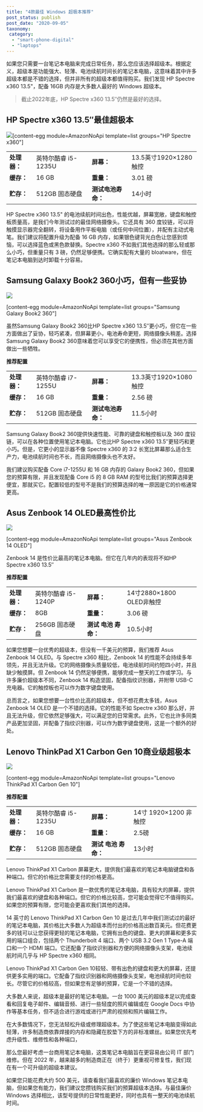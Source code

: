 ```yaml
---
title: "4款最佳 Windows 超极本推荐"
post_status: publish
post_date: "2020-09-05"
taxonomy:
 category: 
  - "smart-phone-digital"
  - "laptops"
---
```


如果您只需要一台笔记本电脑来完成日常任务，那么您应该选择超级本。根据定义，超级本是功能强大、轻薄、电池续航时间长的笔记本电脑，这意味着其中许多超级本都是不错的选择，但并非所有的超级本都值得购买。我们发现 HP Spectre x360 13.5"，配备 16GB 内存是大多数人最好的 Windows 超级本。

> 截止2022年底，HP Spectre x360 13.5″仍然是最好的选择。

## HP Spectre x360 13.5″最佳超极本

![](https://cdn.fendou.la/allmultisite/HP-Spectre-x360-1024x640.jpg)[content-egg module=AmazonNoApi template=list groups="HP Spectre x360"]

<table><tbody><tr><td><strong>处理器：</strong></td><td>英特尔酷睿 i5-1235U</td><td><strong>屏幕：</strong></td><td>13.5英寸1920×1280触控</td></tr><tr><td><strong>缓存：</strong></td><td>16 GB</td><td><strong>重量：</strong></td><td>3.01 磅</td></tr><tr><td><strong>贮存：</strong></td><td>512GB 固态硬盘</td><td><strong>测试电池寿命：</strong></td><td>14小时</td></tr></tbody></table>

HP Spectre x360 13.5" 的电池续航时间出色，性能优越，屏幕宽敞，键盘和触控板质量高，是我们今年测试过的最佳网络摄像头。它还具有 360 度铰链，可以将触摸显示器完全翻转，将设备用作平板电脑（或任何中间位置），并配有主动式电笔。我们建议将配置升级为配备 16 GB 内存，如果银色键背光白色让您感到烦恼，可以选择蓝色或黑色款替换。Spectre x360 不如我们其他选择的那么轻或那么小巧，但重量只有 3 磅，仍然足够便携。它确实配有大量的 bloatware，但在笔记本电脑到达时卸载十分容易。

## Samsung Galaxy Book2 360小巧，但有一些妥协

![](https://cdn.fendou.la/allmultisite/Samsung-Galaxy-Book2-360-1024x688.jpg)

[content-egg module=AmazonNoApi template=list groups="Samsung Galaxy Book2 360"]

虽然Samsung Galaxy Book2 360比HP Spectre x360 13.5″更小巧，但它在一些方面做出了妥协，轻巧紧凑，但屏幕更小，电池寿命更短，网络摄像头稍差。选择Samsung Galaxy Book2 360意味着您可以享受它的便携性，但必须在其他方面做出一些牺牲。

**推荐配置**

<table><tbody><tr><td><strong>处理器：</strong></td><td>英特尔酷睿 i7-1255U</td><td><strong>屏幕：</strong></td><td>13.3英寸1920×1080触控</td></tr><tr><td><strong><strong>缓存</strong>：</strong></td><td>16 GB</td><td><strong>重量：</strong></td><td>2.56 磅</td></tr><tr><td><strong>贮存：</strong></td><td>512GB 固态硬盘</td><td><strong>测试电池寿命：</strong></td><td>11.5小时</td></tr></tbody></table>

Samsung Galaxy Book2 360提供快速性能、可靠的键盘和触控板以及 360 度铰链，可以在各种位置使用笔记本电脑。它也比HP Spectre x360 13.5″更轻巧和更小巧。但是，它更小的显示器不像 Spectre x360 的 3:2 长宽比屏幕那么适合生产力，电池续航时间也不长，而且网络摄像头也不太好。

我们建议购买配备 Core i7-1255U 和 16 GB 内存的 Galaxy Book2 360，但如果您的预算有限，并且发现配备 Core i5 的 8 GB RAM 的型号比我们的预算选择更便宜，那就买它。配置较低的型号不是我们的预算选择的唯一原因是它的价格通常更高。

## Asus Zenbook 14 OLED最高性价比

![](https://cdn.fendou.la/allmultisite/Asus-Zenbook-14-OLED.jpg)

[content-egg module=AmazonNoApi template=list groups="Asus Zenbook 14 OLED"]

Zenbook 14 是性价比最高的笔记本电脑。但它在几年内的表现将不如HP Spectre x360 13.5″

**推荐配置**

<table><tbody><tr><td><strong>处理器：</strong></td><td>英特尔酷睿 i5-1240P</td><td><strong>屏幕：</strong></td><td>14寸2880×1800 OLED非触控</td></tr><tr><td><strong><strong>缓存</strong>：</strong></td><td>8GB</td><td><strong>重量：</strong></td><td>3.06 磅</td></tr><tr><td><strong>贮存：</strong></td><td>256GB 固态硬盘</td><td><strong>测试</strong>&nbsp;<strong>电池</strong>&nbsp;<strong>寿命：</strong></td><td>10.5小时</td></tr></tbody></table>

如果您想要一台优秀的超级本，但没有一千美元的预算，我们推荐 Asus Zenbook 14 OLED。与 Spectre x360 相比，Zenbook 14 的性能不会持续多年领先，并且无法升级。它的网络摄像头质量较低，电池续航时间约短四小时，并且缺少触摸屏。但 Zenbook 14 仍然足够便携，能够完成一整天的工作或学习。与许多廉价超级本不同，Zenbook 14 构造坚固，配备指纹识别器，并附带 USB-C 充电器。它的触控板也可以作为数字键盘使用。

总而言之，如果您想要一台性价比高的超级本，但不想花费太多钱，Asus Zenbook 14 OLED 是一个不错的选择。它的性能不如 Spectre x360 那么好，并且无法升级，但它依然足够强大，可以满足您的日常需求。此外，它也比许多同类产品更加坚固，并配备了指纹识别器，可以作为数字键盘使用，这是一个额外的好处。

## Lenovo ThinkPad X1 Carbon Gen 10商业级超极本

![](https://cdn.fendou.la/allmultisite/x1carbon-angled-1024x576.jpg)

[content-egg module=AmazonNoApi template=list groups="Lenovo ThinkPad X1 Carbon Gen 10"]

**推荐配置**

<table><tbody><tr><td><strong>处理器：</strong></td><td>英特尔酷睿 i5-1235U</td><td><strong>屏幕：</strong></td><td>14寸 1920×1200 非触控</td></tr><tr><td><strong><strong>缓存</strong>：</strong></td><td>16 GB</td><td><strong>重量：</strong></td><td>2.5磅</td></tr><tr><td><strong>贮存：</strong></td><td>512GB 固态硬盘</td><td><strong>测试</strong>&nbsp;<strong>电池</strong>&nbsp;<strong>寿命：</strong></td><td>13小时</td></tr></tbody></table>

Lenovo ThinkPad X1 Carbon 屏幕更大，提供我们最喜欢的笔记本电脑键盘和各种端口。但它的价格比您需要支付的价格更高。

Lenovo ThinkPad X1 Carbon 是一款优秀的笔记本电脑，具有较大的屏幕，提供我们最喜欢的键盘和各种端口。但它的价格比较高，您可能会觉得它不值得购买。如果您的预算有限，您可能会更喜欢我们其他的选择。

14 英寸的 Lenovo ThinkPad X1 Carbon Gen 10 是过去几年中我们测试过的最好的笔记本电脑，其价格比大多数人为超级本而付出的价格高出数百美元。但花费更多的钱可以让您获得更轻的笔记本电脑，它拥有出色的键盘、更大的屏幕和更多实用的端口组合，包括两个 Thunderbolt 4 端口、两个 USB 3.2 Gen 1 Type-A 端口和一个 HDMI 端口。它还配备了指纹识别器和方便的网络摄像头支架，电池续航时间几乎与 HP Spectre x360 相同。

Lenovo ThinkPad X1 Carbon Gen 10较轻、带有出色的键盘和更大的屏幕，还提供更多实用的端口。它配备了指纹识别器和网络摄像头支架，电池续航时间也较长。尽管它的价格较高，但如果您有足够的预算，它是一个不错的选择。

大多数人来说，超级本是最好的笔记本电脑。一台 1000 美元的超级本足以完成查看和回复电子邮件、编辑音频、进行一些轻度的照片编辑或在 Google Docs 中协作等基本任务，但不适合进行游戏或进行严肃的视频和照片编辑工作。

在大多数情况下，您无法轻松升级或修理超级本。为了使这些笔记本电脑变得如此轻薄，许多制造商依靠焊接的内存和隐藏在胶垫下方的非标准螺丝。如果您优先考虑升级性、维修性和各种端口，

那么您最好考虑一台商用笔记本电脑，这类笔记本电脑旨在更容易由公司 IT 部门维修。但在 2022 年，越来越多的制造商正在（终于）更重视可修复性，我们现在有一个可升级的超级本建议。

如果您只能花费大约 500 美元，请查看我们最喜欢的廉价 Windows 笔记本电脑，但如果您有能力，我们建议您攒钱购买我们的预算超级本选择。与最佳廉价 Windows 选择相比，该型号提供的日常性能更好，同时也具有一整天的电池续航时间。
